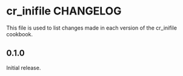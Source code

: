 # cr_inifile CHANGELOG

This file is used to list changes made in each version of the cr_inifile cookbook.

## 0.1.0

Initial release.
